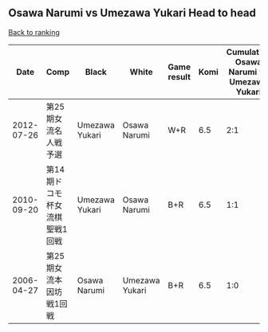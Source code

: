 ## Osawa Narumi vs Umezawa Yukari Head to head

[Back to ranking](../../index.md)




| **Date** | **Comp** | **Black** | **White** | **Game result** | **Komi** | **Cumulative Osawa Narumi vs Umezawa Yukari** | **Osawa Narumi streak** | **Umezawa Yukari streak** | 
| --- | --- | --- | --- | --- | --- | --- | --- | --- |
| 2012-07-26 | 第25期女流名人戦予選 | Umezawa Yukari | Osawa Narumi | W+R | 6.5 | 2:1 | 1 | 0 | 
| 2010-09-20 | 第14期ドコモ杯女流棋聖戦1回戦 | Umezawa Yukari | Osawa Narumi | B+R | 6.5 | 1:1 | 0 | 1 | 
| 2006-04-27 | 第25期女流本因坊戦1回戦 | Osawa Narumi | Umezawa Yukari | B+R | 6.5 | 1:0 | 1 | 0 |




